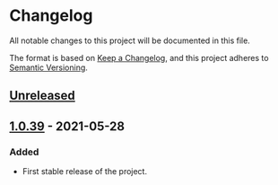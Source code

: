 # Changelog

All notable changes to this project will be documented in this file.

The format is based on [Keep a Changelog](https://keepachangelog.com/en/1.0.0/),
and this project adheres to [Semantic Versioning](https://semver.org/spec/v2.0.0.html).

## [Unreleased]

## [1.0.39] - 2021-05-28

### Added

- First stable release of the project.

[unreleased]: https://github.com/AngryMaciek/angry-moran-simulator/compare/1.0.39...HEAD
[1.0.39]: https://github.com/AngryMaciek/angry-moran-simulator/releases/tag/1.0.39
